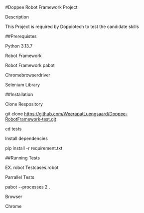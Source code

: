 #Doppee Robot Framework Project

Description

This Project is required by Doppiotech to test the candidate skills

##Prerequistes

  Python 3.13.7
  
  Robot Framework
  
  Robot Framework pabot
  
  Chromebrowserdriver
  
  Selenium Library
  
##Installation

Clone Respository

git clone https://github.com/WeerapatLuengsaard/Doppee-RobotFramework-test.git

cd tests

Install dependencies

pip install -r requirement.txt


##Running Tests

EX. robot Testcases.robot

Parrallel Tests

pabot --processes 2 .

Browser

Chrome 
